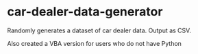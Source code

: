 # car-dealer-data-generator
Randomly generates a dataset of car dealer data. Output as CSV.

Also created a VBA version for users who do not have Python

